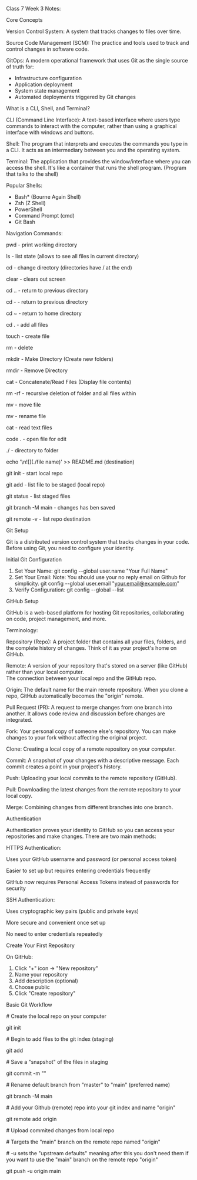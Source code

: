 Class 7 Week 3 Notes:


Core Concepts

Version Control System: A system that tracks changes to files over time.

Source Code Management (SCM): The practice and tools used to track and control changes in software code.

GitOps: A modern operational framework that uses Git as the single source of truth for:
- Infrastructure configuration
- Application deployment
- System state management
- Automated deployments triggered by Git changes


What is a CLI, Shell, and Terminal?

CLI (Command Line Interface): A text-based interface where users type commands to interact with the computer, 
                              rather than using a graphical interface with windows and buttons.

Shell: The program that interprets and executes the commands you type in a CLI. It acts as an intermediary 
       between you and the operating system.



Terminal: The application that provides the window/interface where you can access the shell. It's like a container that runs the shell program. (Program that talks to the shell)


Popular Shells:
- Bash* (Bourne Again Shell)
- Zsh (Z Shell)  
- PowerShell 
- Command Prompt (cmd) 
- Git Bash


Navigation Commands:

pwd  - print working directory

ls  - list state (allows to see all files in current directory)

cd - change directory  (directories have / at the end)

clear  - clears out screen

cd ..  - return to previous directory

cd -  - return to previous directory

cd ~  - return to home directory 

cd .  - add all files

touch  - create file

rm  - delete

mkdir  - Make Directory (Create new folders)

rmdir  - Remove Directory

cat  - Concatenate/Read Files (Display file contents)

rm -rf  - recursive deletion of folder and all files within 

mv  - move file

mv  - rename file

cat  - read text files

code .  - open file for edit

./  - directory to folder

echo '\\n!\[](./file name)' >> README.md (destination)



git init  - start local repo

git add  - list file to be staged (local repo)

git status  - list staged files

git branch -M main  - changes has ben saved

git remote -v  - list repo destination



Git Setup

Git is a distributed version control system that tracks changes in your code. Before using Git, you need to configure your identity.


Initial Git Configuration

1. Set Your Name: git config --global user.name "Your Full Name"
2. Set Your Email:
     Note: You should use your no reply email on Github for simplicity.
           git config --global user.email "your.email@example.com"
3. Verify Configuration:
    git config --global --list


GitHub Setup

GitHub is a web-based platform for hosting Git repositories, collaborating on code, project management, and more.


Terminology:

Repository (Repo): A project folder that contains all your files, folders, and the complete history of changes. Think of 
                   it as your project's home on GitHub.

Remote: A version of your repository that's stored on a server (like GitHub) rather than your local computer.              
        The connection between your local repo and the GitHub repo.

Origin: The default name for the main remote repository. When you clone a repo, GitHub automatically becomes the "origin" 
        remote.

Pull Request (PR): A request to merge changes from one branch into another. It allows code review and discussion before changes are   
                   integrated.

Fork: Your personal copy of someone else's repository. You can make changes to your fork without affecting the original project.

Clone: Creating a local copy of a remote repository on your computer.

Commit: A snapshot of your changes with a descriptive message. Each commit creates a point in your project's history.

Push: Uploading your local commits to the remote repository (GitHub).

Pull: Downloading the latest changes from the remote repository to your local copy.

Merge: Combining changes from different branches into one branch.


Authentication

Authentication proves your identity to GitHub so you can access your repositories and make changes. There are two main methods:


HTTPS Authentication:

Uses your GitHub username and password (or personal access token)

Easier to set up but requires entering credentials frequently

GitHub now requires Personal Access Tokens instead of passwords for security


SSH Authentication:

Uses cryptographic key pairs (public and private keys)

More secure and convenient once set up

No need to enter credentials repeatedly


Create Your First Repository

On GitHub:

1. Click "+" icon → "New repository"
2. Name your repository
3. Add description (optional)
4. Choose public
5. Click "Create repository"


Basic Git Workflow

\# Create the local repo on your computer

git init

\# Begin to add files to the git index (staging)

git add <files to stage>

\# Save a "snapshot" of the files in staging

git commit -m "<message name>"

\# Rename default branch from "master" to "main" (preferred name)

git branch -M main

\# Add your Github (remote) repo into your git index and name "origin"

git remote add origin <your remote>

\# Upload commited changes from local repo

\# Targets the "main" branch on the remote repo named "origin"

\# -u sets the "upstream defaults" meaning after this you don't need them if you want to use the "main" branch on the remote repo "origin"

git push -u origin main



